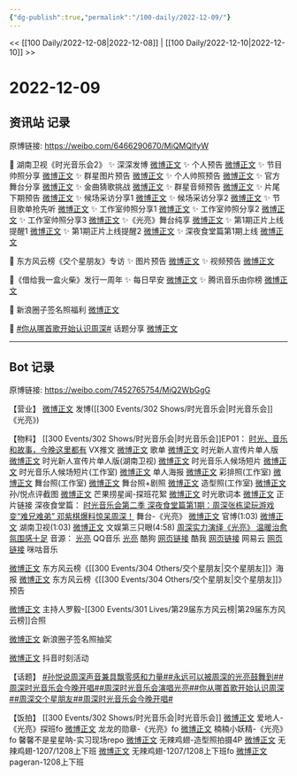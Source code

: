 ```yaml
---
{"dg-publish":true,"permalink":"/100-daily/2022-12-09/"}
---
```



<< [[100 Daily/2022-12-08\|2022-12-08]] | [[100 Daily/2022-12-10\|2022-12-10]] >>

# 2022-12-09

## 资讯站 记录

原博链接: https://weibo.com/6466290670/MiQMQlfyW

🌟 湖南卫视《时光音乐会2》
✨ 深深发博 [微博正文](https://m.weibo.cn/6466290670/4844876732570373)
✨ 个人预告 [微博正文](https://m.weibo.cn/6466290670/4844707395666411)
✨ 节目帅照分享 [微博正文](https://m.weibo.cn/6466290670/4844782792484268)
✨ 群星图片预告 [微博正文](https://m.weibo.cn/6466290670/4844818011793430)
✨ 个人帅照预告 [微博正文](https://m.weibo.cn/6466290670/4844827545964830)
✨ 官方舞台分享 [微博正文](https://m.weibo.cn/6466290670/4844856230290664)
✨ 金曲猜歌挑战 [微博正文](https://m.weibo.cn/6466290670/4844924144716635)
✨ 群星音频预告 [微博正文](https://m.weibo.cn/6466290670/4844843429532792)
✨ 片尾下期预告 [微博正文](https://m.weibo.cn/6466290670/4844919686173613)
✨ 候场采访分享1 [微博正文](https://m.weibo.cn/6466290670/4844805736110624)
✨ 候场采访分享2 [微博正文](https://m.weibo.cn/6466290670/4844833204601620)
✨ 节目歌单抢先听 [微博正文](https://m.weibo.cn/6466290670/4844739893138280)
✨ 工作室帅照分享1 [微博正文](https://m.weibo.cn/6466290670/4844817253407153)
✨ 工作室帅照分享2 [微博正文](https://m.weibo.cn/6466290670/4844847842203991)
✨ 工作室帅照分享3 [微博正文](https://m.weibo.cn/6466290670/4844883469404863)
✨《光亮》舞台纯享 [微博正文](https://m.weibo.cn/6466290670/4844885109376666)
✨ 第1期正片上线提醒1 [微博正文](https://m.weibo.cn/6466290670/4844863138565044)
✨ 第1期正片上线提醒2 [微博正文](https://m.weibo.cn/6466290670/4844873272269017)
✨ 深夜食堂篇第1期上线 [微博正文](https://m.weibo.cn/6466290670/4844926100315484)

🌟 东方风云榜《交个星朋友》专访
✨ 图片预告 [微博正文](https://m.weibo.cn/6466290670/4844717265390142)
✨ 视频预告 [微博正文](https://m.weibo.cn/6466290670/4844757937294661)

🌟《借给我一盒火柴》发行一周年
✨ 每日早安 [微博正文](https://m.weibo.cn/6466290670/4844682762519131)
✨ 腾讯音乐由你榜 [微博正文](https://m.weibo.cn/6466290670/4844760131437486)

🌟 新浪圈子签名照福利 [微博正文](https://m.weibo.cn/6466290670/4844717923110624)

🌟 [#你从哪首歌开始认识周深#](https://s.weibo.com/weibo?q=%23%E4%BD%A0%E4%BB%8E%E5%93%AA%E9%A6%96%E6%AD%8C%E5%BC%80%E5%A7%8B%E8%AE%A4%E8%AF%86%E5%91%A8%E6%B7%B1%23) 话题分享
[微博正文](https://m.weibo.cn/6466290670/4844840069644301)

---
## Bot 记录

原博链接: https://weibo.com/7452765754/MiQ2WbGgG

【营业】
[微博正文](http://weibo.com/1736988591/MiPpahDQm) 发博([[300 Events/302 Shows/时光音乐会\|时光音乐会]]《光亮》)

【物料】
[[300 Events/302 Shows/时光音乐会\|时光音乐会]]EP01：
[时光、音乐和故事，今晚这里都有](https://weibo.cn/sinaurl?u=https%3A%2F%2Fmp.weixin.qq.com%2Fs%2F_fWMod_jS0WQzS5hVOnQww) VX推文
[微博正文](https://weibo.com/7703778879/MiLLXEVVx) 歌单
[微博正文](https://weibo.com/7703778879/MiKZehPFa) 时光新人宣传片单人版
[微博正文](https://weibo.com/1638629382/MiL7leCFD) 时光新人宣传片单人版(湖南卫视)
[微博正文](https://weibo.com/7703778879/MiNxwrkgP) 时光音乐人候场短片
[微博正文](http://weibo.com/7478855230/MiOh8l7V0) 时光音乐人候场短片(工作室)
[微博正文](https://weibo.com/7703778879/MiO83n2WN) 单人海报
[微博正文](http://weibo.com/7478855230/MiNO26YmV) 彩排照(工作室)
[微博正文](http://weibo.com/7478855230/MiPAH7E8f) 舞台照(工作室)
[微博正文](https://weibo.com/7703778879/MiMX052im) 舞台照+剧照
[微博正文](http://weibo.com/7478855230/MiODBfVln) 造型照(工作室)
[微博正文](https://weibo.com/7703778879/MiPaBA2jc) 孙/悦点评截图
[微博正文](http://weibo.com/5337758780/MiOtZAmig) 芒果捞星闻-探班花絮
[微博正文](https://weibo.com/2110705772/MiN5etie6) 时光歌词本
[微博正文](https://weibo.com/7703778879/MiPjK4Sg0) 正片链接
深夜食堂篇：
[时光音乐会第二季 深夜食堂篇第1期：周深张栋梁玩游戏变“难兄难弟” 邓紫棋爆料惊呆周深！](https://weibo.cn/sinaurl?u=https%3A%2F%2Fm.mgtv.com%2Fb%2F501604%2F17915074.html%3Ft%3Dvideoshare%26tc%3DjXKKosRPSAN7%26f%3Dwb%26dc%3D25447a1d-d5dd-4117-ada2-251ef25db8ed)
舞台-《光亮》
[微博正文](https://weibo.com/7703778879/MiOTxrNsM) 官博(1:03)
[微博正文](https://weibo.com/1638629382/MiPmQoqwG) 湖南卫视(1:03)
[微博正文](http://weibo.com/1371117067/MiOYlfUIB) 文娱第三只眼(4:58)
[周深实力演绎《光亮》 温暖治愈氛围感十足](https://weibo.cn/sinaurl?u=https%3A%2F%2Fm.mgtv.com%2Fb%2F501604%2F17921250.html%3Fcxid%3Dwbxtzs)
音源：
[光亮](https://weibo.cn/sinaurl?u=https%3A%2F%2Fi.y.qq.com%2Fv8%2Fplaysong.html%3FADTAG%3Dswbshare%26_wv%3D1%26appshare%3Diphone%26appsongtype%3D1%26channelId%3D10036163%26hosteuin%3DoK6kowEAoK4z7ecq7iokNKc5oz%252A%252A%26media_mid%3D0005hJlS0QAp2l%26openinqqmusic%3D1%26platform%3D1%26songid%3D387843071%26songmid%3D%26source%3Dqq%26type%3D0) QQ音乐
[光亮](https://weibo.cn/sinaurl?u=https%3A%2F%2Ft1.kugou.com%2Fsong.html%3Fid%3D8TQYt2czGV2) 酷狗
[网页链接](https://weibo.cn/sinaurl?u=https%3A%2F%2Fm.kuwo.cn%2Fyinyue%2F254476918%3Ff%3Dip%26t%3Dsinawb) 酷我
[网页链接](https://weibo.cn/sinaurl?u=http%3A%2F%2F163cn.tv%2FEym2M0) 网易云
[网页链接](https://weibo.cn/sinaurl?u=http%3A%2F%2Fc.migu.cn%2F00fV47%3Fifrom%3D1d0582bb0148c334cfc5bdea0805ddd4) 咪咕音乐

[微博正文](http://weibo.com/7779932378/MiLbqb7gX) 东方风云榜《[[300 Events/304 Others/交个星朋友\|交个星朋友]]》海报
[微博正文](https://weibo.com/7779932378/MiLNXfo8L) 东方风云榜《[[300 Events/304 Others/交个星朋友\|交个星朋友]]》预告

[微博正文](http://weibo.com/1651062473/MiNrS4GQo) 主持人罗毅-[[300 Events/301 Lives/第29届东方风云榜\|第29届东方风云榜]]合照

[微博正文](http://weibo.com/3048800300/MiKXljaup) 新浪圈子签名照抽奖

[微博正文](http://weibo.com/6020086612/MiNJInSN9) 抖音时刻活动

【话题】
[#孙悦说周深声音兼具飘零感和力量#](https://s.weibo.com/weibo?q=%23%E5%AD%99%E6%82%A6%E8%AF%B4%E5%91%A8%E6%B7%B1%E5%A3%B0%E9%9F%B3%E5%85%BC%E5%85%B7%E9%A3%98%E9%9B%B6%E6%84%9F%E5%92%8C%E5%8A%9B%E9%87%8F%23)[#永远可以被周深的光亮鼓舞到#](https://s.weibo.com/weibo?q=%23%E6%B0%B8%E8%BF%9C%E5%8F%AF%E4%BB%A5%E8%A2%AB%E5%91%A8%E6%B7%B1%E7%9A%84%E5%85%89%E4%BA%AE%E9%BC%93%E8%88%9E%E5%88%B0%23)[#周深时光音乐会今晚开唱#](https://s.weibo.com/weibo?q=%23%E5%91%A8%E6%B7%B1%E6%97%B6%E5%85%89%E9%9F%B3%E4%B9%90%E4%BC%9A%E4%BB%8A%E6%99%9A%E5%BC%80%E5%94%B1%23)[#周深时光音乐会演唱光亮#](https://s.weibo.com/weibo?q=%23%E5%91%A8%E6%B7%B1%E6%97%B6%E5%85%89%E9%9F%B3%E4%B9%90%E4%BC%9A%E6%BC%94%E5%94%B1%E5%85%89%E4%BA%AE%23)[#你从哪首歌开始认识周深#](https://s.weibo.com/weibo?q=%23%E4%BD%A0%E4%BB%8E%E5%93%AA%E9%A6%96%E6%AD%8C%E5%BC%80%E5%A7%8B%E8%AE%A4%E8%AF%86%E5%91%A8%E6%B7%B1%23)[#周深交个星朋友#](https://s.weibo.com/weibo?q=%23%E5%91%A8%E6%B7%B1%E4%BA%A4%E4%B8%AA%E6%98%9F%E6%9C%8B%E5%8F%8B%23)[#周深时光音乐会今晚开唱#](https://s.weibo.com/weibo?q=%23%E5%91%A8%E6%B7%B1%E6%97%B6%E5%85%89%E9%9F%B3%E4%B9%90%E4%BC%9A%E4%BB%8A%E6%99%9A%E5%BC%80%E5%94%B1%23)

【饭拍】
[[300 Events/302 Shows/时光音乐会\|时光音乐会]]
[微博正文](http://weibo.com/1175406475/MiPJLqMQd) 爱地人-《光亮》探班fo
[微博正文](http://weibo.com/6513304603/MiPaSEZy7) 龙龙的勋章-《光亮》fo
[微博正文](http://weibo.com/1199596311/MiPEopCU9) 楠楠小妖精-《光亮》fo
[](https://m.weibo.cn/5100381535/4844900707992545) 馨馨不是星星呐-实习现场repo
[微博正文](http://weibo.com/7495641082/MiONVgXEm) 无辣鸡翅-造型照拍摄4P
[微博正文](http://weibo.com/7495641082/MiJZokALE) 无辣鸡翅-1207/1208上下班
[微博正文](http://weibo.com/7495641082/MiJKCwgB1) 无辣鸡翅-1207/1208上下班fo
[微博正文](http://weibo.com/7633014126/MiK1ltD9T) pageran-1208上下班
